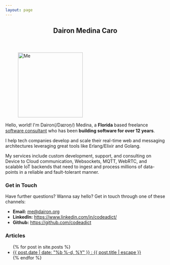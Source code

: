 ```yaml
---
layout: page
---
```


<header>
  <h2>Dairon Medina Caro</h2>
</header>
<p>
<div class="photo"><figure><img src="{{ site.url }}/imgs/photo.png" alt="Me" sizes="(max-width: 204px) 100vw, 204px" width="204" height="204"></figure></div>
Hello, world! I'm Dairon(/Daɪron̩/) Medina, a <b>Florida</b> based freelance <a href="https://www.redclawtech.com">software consultant</a> who has been <b>building software for over 12 years</b>. 
</p>
<p>
I help tech companies develop and scale their real-time web and messaging architectures leveraging great tools like Erlang/Elixir and Golang. 
</p>
<p>
My services include custom development, support, and consulting on Device to Cloud communication, Websockets, MQTT, WebRTC, and scalable IoT backends that need to ingest and process millions of data-points in a reliable and fault-tolerant manner.
</p>
<h3 id="contact-info">Get in Touch</h3>
Have further questions? Wanna say hello? Get in touch through one of these channels:
<ul class="contact">
<li><strong>Email:</strong> <a href="mailto:me@dairon.org">me@dairon.org</a></li>
<li><strong>LinkedIn:</strong> <a href="https://www.linkedin.com/in/codeadict/">https://www.linkedin.com/in/codeadict/</a></li>
<li><strong>Github:</strong> <a href="https://github.com/codeadict">https://github.com/codeadict</a></li>
</ul>
<h3 id="articles">Articles</h3>
<ul>
{% for post in site.posts %}
<li>
<a class="text-gray-dark" href="{{ post.url | relative_url }}">
{{ post.date | date: "%b %-d, %Y" }} : {{ post.title | escape }}
</a>
</li>
{% endfor %}
</ul>